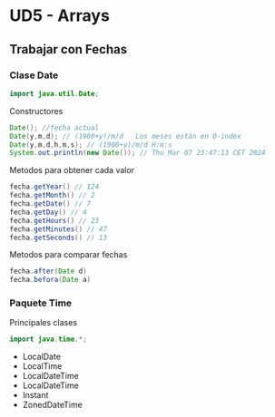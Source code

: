 # UD5 - Arrays
## Trabajar con Fechas
### Clase Date
```java
import java.util.Date;

```
Constructores
```java
Date(); //fecha actual
Date(y,m,d); // (1900+y)/m/d   Los meses están en 0-index
Date(y,m,d,h,m,s); // (1900+y)/m/d H:m:s
System.out.println(new Date()); // Thu Mar 07 23:47:13 CET 2024
```
Metodos para obtener cada valor
```java
fecha.getYear() // 124
fecha.getMonth() // 2
fecha.getDate() // 7
fecha.getDay() // 4
fecha.getHours() // 23
fecha.getMinutes() // 47
fecha.getSeconds() // 13
```
Metodos para comparar fechas
```java
fecha.after(Date d)
fecha.befora(Date a)
```
### Paquete Time
Principales clases
```java
import java.time.*;
```
- LocalDate
- LocalTime
- LocalDateTime
- LocalDateTime
- Instant
- ZonedDateTime
